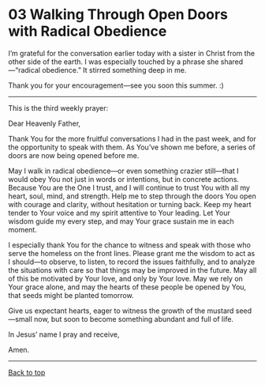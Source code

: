 # 03 Walking Through Open Doors with Radical Obedience

I’m grateful for the conversation earlier today with a sister in Christ from the other side of the earth. I was especially touched by a phrase she shared—“radical obedience.” It stirred something deep in me.

Thank you for your encouragement—see you soon this summer. :)

---

This is the third weekly prayer:

Dear Heavenly Father,

Thank You for the more fruitful conversations I had in the past week, and for the opportunity to speak with them. As You’ve shown me before, a series of doors are now being opened before me.

May I walk in radical obedience—or even something crazier still—that I would obey You not just in words or intentions, but in concrete actions. Because You are the One I trust, and I will continue to trust You with all my heart, soul, mind, and strength. Help me to step through the doors You open with courage and clarity, without hesitation or turning back. Keep my heart tender to Your voice and my spirit attentive to Your leading. Let Your wisdom guide my every step, and may Your grace sustain me in each moment.

I especially thank You for the chance to witness and speak with those who serve the homeless on the front lines. Please grant me the wisdom to act as I should—to observe, to listen, to record the issues faithfully, and to analyze the situations with care so that things may be improved in the future. May all of this be motivated by Your love, and only by Your love. May we rely on Your grace alone, and may the hearts of these people be opened by You, that seeds might be planted tomorrow.

Give us expectant hearts, eager to witness the growth of the mustard seed—small now, but soon to become something abundant and full of life.

In Jesus’ name I pray and receive,

Amen.

---

[Back to top](#)